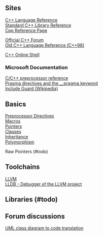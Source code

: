 ## Sites 

[C++ Language Reference](http://www.cplusplus.com/doc/tutorial/)  
[Standard C++ Library Reference](http://www.cplusplus.com/reference/)  
[Cpp Reference Page](https://en.cppreference.com/w/)  

[Official C++ Forum](http://www.cplusplus.com/forum/)  
[Old C++ Language Reference (C++98)](http://www.cplusplus.com/doc/oldtutorial/)  

[C++ Online Shell](http://cpp.sh/)  

### Microsoft Documentation  

[C/C++ preprocessor reference](https://docs.microsoft.com/en-us/cpp/preprocessor/c-cpp-preprocessor-reference?view=vs-2019)  
[Pragma directives and the __pragma keyword](https://docs.microsoft.com/en-us/cpp/preprocessor/pragma-directives-and-the-pragma-keyword?redirectedfrom=MSDN&view=vs-2019)  
[Include Guard (Wikipedia)](https://en.wikipedia.org/wiki/Include_guard)  

## Basics  

[Preprocessor Directives](http://www.cplusplus.com/doc/tutorial/preprocessor/)  
[Macros](http://www.cplusplus.com/doc/tutorial/preprocessor/)  
[Pointers](http://www.cplusplus.com/doc/tutorial/pointers/)  
[Classes](http://www.cplusplus.com/doc/tutorial/classes/)  
[Inheritance](http://www.cplusplus.com/doc/tutorial/inheritance/)  
[Polymorphism](http://www.cplusplus.com/doc/tutorial/polymorphism/)  

Raw Pointers (#todo)  

## Toolchains  

[LLVM](https://en.wikipedia.org/wiki/LLVM)  
[LLDB - Debugger of the LLVM project](https://en.wikipedia.org/wiki/LLDB_(debugger))  

## Libraries (#todo)  

## Forum discussions  

[UML class diagram to code translation](http://www.cplusplus.com/forum/beginner/265295/)  
